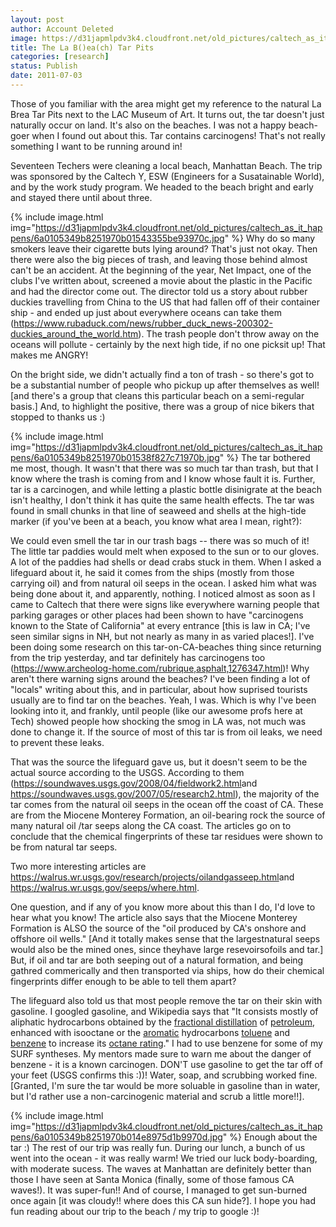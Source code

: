 ```yaml
---
layout: post
author: Account Deleted
image: https://d31japmlpdv3k4.cloudfront.net/old_pictures/caltech_as_it_happens/6a0105349b8251970b01543355bc5d970c.jpg
title: The La B()ea(ch) Tar Pits 
categories: [research]
status: Publish
date: 2011-07-03
---
```



Those of you familiar with the area might get my reference to the natural La Brea Tar Pits next to the LAC Museum of Art. It turns out, the tar doesn't just naturally occur on land. It's also on the beaches. I was not a happy beach-goer when I found out about this. Tar contains carcinogens! That's not really something I want to be running around in!

Seventeen Techers were cleaning a local beach, Manhattan Beach. The trip was sponsored by the Caltech Y, ESW (Engineers for a Susatainable World), and by the work study program. We headed to the beach bright and early and stayed there until about three.


{% include image.html img="https://d31japmlpdv3k4.cloudfront.net/old_pictures/caltech_as_it_happens/6a0105349b8251970b01543355be93970c.jpg" %}
Why do so many smokers leave their cigarette buts lying around? That's just not okay. Then there were also the big pieces of trash, and leaving those behind almost can't be an accident. At the beginning of the year, Net Impact, one of the clubs I've written about, screened a movie about the plastic in the Pacific and had the director come out. The director told us a story about rubber duckies travelling from China to the US that had fallen off of their container ship - and ended up just about everywhere oceans can take them (<a href="https://www.rubaduck.com/news/rubber_duck_news-200302-duckies_around_the_world.htm">https://www.rubaduck.com/news/rubber_duck_news-200302-duckies_around_the_world.htm</a>). The trash people don't throw away on the oceans will pollute - certainly by the next high tide, if no one picksit up! That makes me ANGRY!

On the bright side, we didn't actually find a ton of trash - so there's got to be a substantial number of people who pickup up after themselves as well! [and there's a group that cleans this particular beach on a semi-regular basis.] And, to highlight the positive, there was a group of nice bikers that stopped to thanks us :)

{% include image.html img="https://d31japmlpdv3k4.cloudfront.net/old_pictures/caltech_as_it_happens/6a0105349b8251970b01538f827c71970b.jpg" %}
The tar bothered me most, though. It wasn't that there was so much tar than trash, but that I know where the trash is coming from and I know whose fault it is. Further, tar is a carcinogen, and while letting a plastic bottle disinigrate at the beach isn't healthy, I don't think it has quite the same health effects. The tar was found in small chunks in that line of seaweed and shells at the high-tide marker (if you've been at a beach, you know what area I mean, right?):

We could even smell the tar in our trash bags -- there was so much of it! The little tar paddies would melt when exposed to the sun or to our gloves. A lot of the paddies had shells or dead crabs stuck in them. When I asked a lifeguard about it, he said it comes from the ships (mostly from those carrying oil) and from natural oil seeps in the ocean. I asked him what was being done about it, and apparently, nothing. I noticed almost as soon as I came to Caltech that there were signs like everywhere warning people that parking garages or other places had been shown to have "carcinogens known to the State of California" at every entrance [this is law in CA; I've seen similar signs in NH, but not nearly as many in as varied places!]. I've been doing some research on this tar-on-CA-beaches thing since returning from the trip yesterday, and tar definitely has carcinogens too (<a href="https://www.archeolog-home.com/rubrique,asphalt,1276347.html">https://www.archeolog-home.com/rubrique,asphalt,1276347.html</a>)! Why aren't there warning signs around the beaches? I've been finding a lot of "locals" writing about this, and in particular, about how suprised tourists usually are to find tar on the beaches. Yeah, I was. Which is why I've been looking into it, and frankly, until people (like our awesome profs here at Tech) showed people how shocking the smog in LA was, not much was done to change it. If the source of most of this tar is from oil leaks, we need to prevent these leaks.

That was the source the lifeguard gave us, but it doesn't seem to be the actual source according to the USGS. According to them (<a href="https://soundwaves.usgs.gov/2008/04/fieldwork2.html">https://soundwaves.usgs.gov/2008/04/fieldwork2.html</a>and <a href="https://soundwaves.usgs.gov/2007/05/research2.html">https://soundwaves.usgs.gov/2007/05/research2.html</a>), the majority of the tar comes from the natural oil seeps in the ocean off the coast of CA. These are from the Miocene Monterey Formation, an oil-bearing rock the source of many natural oil /tar seeps along the CA coast. The articles go on to conclude that the chemical fingerprints of these tar residues were shown to be from natural tar seeps.

Two more interesting articles are <a href="https://walrus.wr.usgs.gov/research/projects/oilandgasseep.html">https://walrus.wr.usgs.gov/research/projects/oilandgasseep.html</a>and <a href="https://walrus.wr.usgs.gov/seeps/where.html">https://walrus.wr.usgs.gov/seeps/where.html</a>. 

One question, and if any of you know more about this than I do, I'd love to hear what you know! The article also says that the Miocene Monterey Formation is ALSO the source of the "oil produced by CA's onshore and offshore oil wells." [And it totally makes sense that the largestnatural seeps would also be the mined ones, since theyhave large resevoirsofoils and tar.] But, if oil and tar are both seeping out of a natural formation, and being gathred commerically and then transported via ships, how do their chemical fingerprints differ enough to be able to tell them apart?

The lifeguard also told us that most people remove the tar on their skin with gasoline. I googled gasoline, and Wikipedia says that "It consists mostly of aliphatic hydrocarbons obtained by the <a href="https://en.wikipedia.org/wiki/Fractional_distillation" title="Fractional distillation">fractional distillation</a> of <a href="https://en.wikipedia.org/wiki/Petroleum" title="Petroleum">petroleum</a>, enhanced with isooctane or the <a href="https://en.wikipedia.org/wiki/Aromaticity" title="Aromaticity">aromatic</a> hydrocarbons <a href="https://en.wikipedia.org/wiki/Toluene" title="Toluene">toluene</a> and <a href="https://en.wikipedia.org/wiki/Benzene" title="Benzene">benzene</a> to increase its <a href="https://en.wikipedia.org/wiki/Octane_rating" title="Octane rating">octane rating</a>." I had to use benzene for some of my SURF syntheses. My mentors made sure to warn me about the danger of benzene - it is a known carcinogen. DON'T use gasoline to get the tar off of your feet (USGS confirms this :))! Water, soap, and scrubbing worked fine. [Granted, I'm sure the tar would be more soluable in gasoline than in water, but I'd rather use a non-carcinogenic material and scrub a little more!!].


{% include image.html img="https://d31japmlpdv3k4.cloudfront.net/old_pictures/caltech_as_it_happens/6a0105349b8251970b014e8975d1b9970d.jpg" %}
Enough about the tar :) The rest of our trip was really fun. During our lunch, a bunch of us went into the ocean - it was really warm! We tried our luck body-boarding, with moderate sucess. The waves at Manhattan are definitely better than those I have seen at Santa Monica (finally, some of those famous CA waves!). It was super-fun!! And of course, I managed to get sun-burned once again [it was cloudy!! where does this CA sun hide?]. I hope you had fun reading about our trip to the beach / my trip to google :)!

